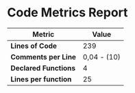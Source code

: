 # Code Metrics Report

| Metric                          | Value       |
|---------------------------------|-------------|
| **Lines of Code**               | 239         |
| **Comments per Line**           | 0,04 - (10) |
| **Declared Functions**          | 4           |
| **Lines per function**          | 25          |


